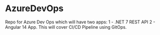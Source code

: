 # AzureDevOps
Repo for Azure Dev Ops which will have two apps: 1 - .NET 7 REST API 2 - Angular 14 App. This will cover CI/CD Pipeline using GitOps.
